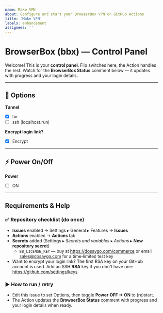 ```yaml
---
name: Make VPN
about: Configure and start your BrowserBox VPN on GitHub Actions
title: 'Make VPN'
labels: enhancement
assignees: ''
---
```


# BrowserBox (bbx) — Control Panel

Welcome! This is your **control panel**. Flip switches here; the Action handles the rest.
Watch for the **BrowserBox Status** comment below — it updates with progress and your login details.

---

## 🔧 Options

**Tunnel**
- [x] tor
- [ ] ssh  (localhost.run)

**Encrypt login link?**
- [x] Encrypt                <!-- default ON; requires an SSH **RSA** key on your GitHub account -->

---

## ⚡ Power On/Off

**Power**
- [ ] ON                     <!-- checked = start/run; uncheck to stop/prevent new runs -->

---

## Requirements & Help

### ✅ Repository checklist (do once)
- **Issues** enabled → Settings ▸ General ▸ Features → **Issues**
- **Actions** enabled → **Actions** tab
- **Secrets** added (Settings ▸ *Secrets and variables* ▸ *Actions* ▸ **New repository secret**)
  - `BB_LICENSE_KEY` — buy at https://dosaygo.com/commerce or email sales@dosaygo.com for a time-limited test key
- Want to encrypt your login link? The first RSA key on your GitHub account is used. 
Add an SSH **RSA** key if you don't have one: https://github.com/settings/keys


### ▶️ How to run / retry
- Edit this issue to set Options, then toggle **Power** **OFF → ON** to (re)start.
- The Action updates the **BrowserBox Status** comment with progress and your login details when ready.

